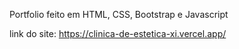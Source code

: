 Portfolio feito em HTML, CSS, Bootstrap e Javascript

link do site: https://clinica-de-estetica-xi.vercel.app/

